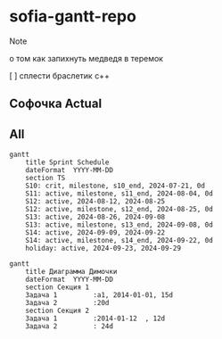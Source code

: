 # sofia-gantt-repo

> [!NOTE]
> о том как запихнуть медведя в теремок

[ ] сплести браслетик с++

## Софочка Actual



## All

```mermaid
gantt
    title Sprint Schedule
    dateFormat  YYYY-MM-DD
    section TS
    S10: crit, milestone, s10_end, 2024-07-21, 0d
    S11: active, milestone, s11_end, 2024-08-04, 0d
    S12: active, 2024-08-12, 2024-08-25
    S12: active, milestone, s12_end, 2024-08-25, 0d
    S13: active, 2024-08-26, 2024-09-08
    S13: active, milestone, s13_end, 2024-09-08, 0d
    S14: active, 2024-09-09, 2024-09-22
    S14: active, milestone, s14_end, 2024-09-22, 0d
    holiday: active, 2024-09-23, 2024-09-29
```

```mermaid
gantt
    title Диаграмма Димочки
    dateFormat  YYYY-MM-DD
    section Секция 1
    Задача 1         :a1, 2014-01-01, 15d
    Задача 2         :20d
    section Секция 2
    Задача 1         :2014-01-12  , 12d
    Задача 2         : 24d
```

